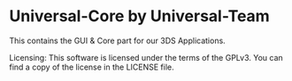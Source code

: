 # Universal-Core by Universal-Team
This contains the GUI & Core part for our 3DS Applications.

Licensing:
This software is licensed under the terms of the GPLv3. You can find a copy of the license in the LICENSE file.